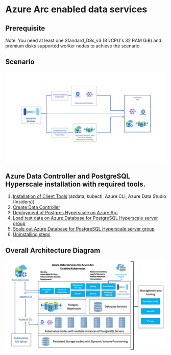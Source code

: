 # Azure Arc enabled data services 

## Prerequisite

Note: You need at least one Standard_D8s_v3 (8 vCPU's 32 RAM GiB) and premium disks supported worker nodes to achieve the scenario.

## Scenario

![alt text](assets/postgres-hyperscale-workflow.png)

## Azure Data Controller and PostgreSQL Hyperscale installation with required tools.

1. [Installation of Client Tools](docs/001-install-client-tools.md) (azdata, kubectl, Azure CLI, Azure Data Studio (Insiders))
2. [Create Data Controller](docs/002-create-data-controller.md)
3. [Deployment of Postgres Hyperscale on Azure Arc](docs/003-create-pghsaa-instance.md)
4. [Load test data on Azure Database for PostgreSQL Hyperscale server group](docs/004-load-test-data.md)
5. [Scale out Azure Database for PostgreSQL Hyperscale server group](docs/005-scale-out-pghsaa.md)
6. [Uninstalling steps](docs/006-uninstall-azure-arc.md)

## Overall Architecture Diagram


![alt text](assets/azuredataservices.png)
